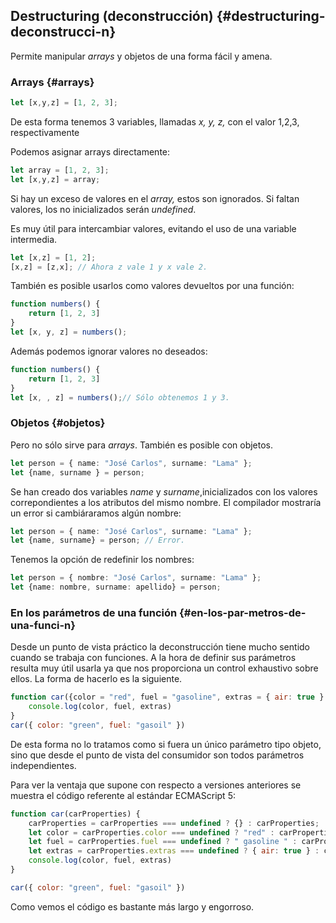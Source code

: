 ## Destructuring (deconstrucción) {#destructuring-deconstrucci-n}

Permite manipular *arrays* y objetos de una forma fácil y amena.

### Arrays {#arrays}

```ts
let [x,y,z] = [1, 2, 3];
```

De esta forma tenemos 3 variables, llamadas *x, y, z,* con el valor 1,2,3, respectivamente

Podemos asignar arrays directamente:

```ts
let array = [1, 2, 3];
let [x,y,z] = array;
```

Si hay un exceso de valores en el _array,_ estos son ignorados. Si faltan valores, los no inicializados serán _undefined_.

Es muy útil para intercambiar valores, evitando el uso de una variable intermedia.

```ts
let [x,z] = [1, 2]; 
[x,z] = [z,x]; // Ahora z vale 1 y x vale 2.
```

También es posible usarlos como valores devueltos por una función:

```ts
function numbers() {
    return [1, 2, 3]
}
let [x, y, z] = numbers();
```

Además podemos ignorar valores no deseados:

```ts
function numbers() {
    return [1, 2, 3]
}
let [x, , z] = numbers();// Sólo obtenemos 1 y 3.
```

### Objetos {#objetos}

Pero no sólo sirve para _arrays_. También es posible con objetos.

```ts
let person = { name: "José Carlos", surname: "Lama" };
let {name, surname } = person;
```

Se han creado dos variables *name* y *surname*,inicializados con los valores correpondientes a los atributos del mismo nombre. El compilador mostraría un error si cambiáraramos algún nombre:

```ts
let person = { name: "José Carlos", surname: "Lama" };
let {name, surname} = person; // Error.
```

Tenemos la opción de redefinir los nombres:

```ts
let person = { nombre: "José Carlos", surname: "Lama" };
let {name: nombre, surname: apellido} = person;
```

### En los parámetros de una función {#en-los-par-metros-de-una-funci-n}

Desde un punto de vista práctico la deconstrucción tiene mucho sentido cuando se trabaja con funciones. A la hora de definir sus parámetros resulta muy útil usarla ya que nos proporciona un control exhaustivo sobre ellos. La forma de hacerlo es la siguiente.

```js
function car({color = "red", fuel = "gasoline", extras = { air: true } }) {
    console.log(color, fuel, extras)
}
car({ color: "green", fuel: "gasoil" })
```

De esta forma no lo tratamos como si fuera un único parámetro tipo objeto, sino que desde el punto de vista del consumidor son todos parámetros independientes.

Para ver la ventaja que supone con respecto a versiones anteriores se muestra el código referente al estándar ECMAScript 5:

```js
function car(carProperties) {
    carProperties = carProperties === undefined ? {} : carProperties;
    let color = carProperties.color === undefined ? "red" : carProperties.color;
    let fuel = carProperties.fuel === undefined ? " gasoline " : carProperties.fuel;
    let extras = carProperties.extras === undefined ? { air: true } : carProperties.extras;
    console.log(color, fuel, extras)
}

car({ color: "green", fuel: "gasoil" })
```

Como vemos el código es bastante más largo y engorroso.